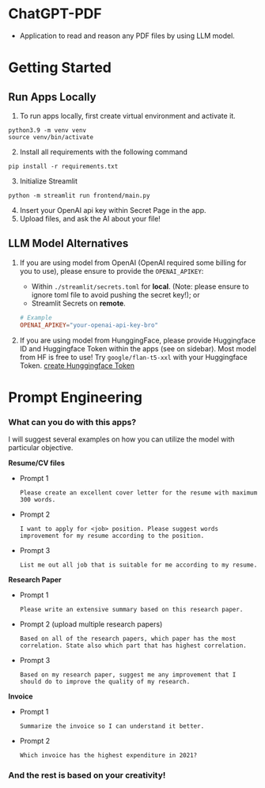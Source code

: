 # ChatGPT-PDF
- Application to read and reason any PDF files by using LLM model.

# Getting Started

## Run Apps Locally
1. To run apps locally, first create virtual environment and activate it. 
```
python3.9 -m venv venv
source venv/bin/activate
```
2. Install all requirements with the following command
```
pip install -r requirements.txt
```
3. Initialize Streamlit 
```
python -m streamlit run frontend/main.py

```
4. Insert your OpenAI api key within Secret Page in the app. 
5. Upload files, and ask the AI about your file!

## LLM Model Alternatives

1. If you are using model from OpenAI (OpenAI required some billing for you to use), please ensure to provide the `OPENAI_APIKEY`:
    - Within `./streamlit/secrets.toml` for **local**. (Note: please ensure to ignore toml file to avoid pushing the secret key!); or
    - Streamlit Secrets on **remote**. 
    ```toml
    # Example
    OPENAI_APIKEY="your-openai-api-key-bro"
    ```
    

2. If you are using model from HunggingFace, please provide Huggingface ID and Huggingface Token within the apps (see on sidebar). Most model from HF is free to use! Try `google/flan-t5-xxl` with your Huggingface Token. [create Hunggingface Token](https://huggingface.co/docs/hub/security-tokens)

# Prompt Engineering

### What can you do with this apps?

I will suggest several examples on how you can utilize the model with particular objective. 

**Resume/CV files**

- Prompt 1
    ```
    Please create an excellent cover letter for the resume with maximum 300 words.
    ```

- Prompt 2
    ```
    I want to apply for <job> position. Please suggest words improvement for my resume according to the position.
    ```

- Prompt 3
    ```
    List me out all job that is suitable for me according to my resume. 
    ```

**Research Paper**

- Prompt 1
    ```
    Please write an extensive summary based on this research paper.
    ```

- Prompt 2 (upload multiple research papers)
    ```
    Based on all of the research papers, which paper has the most correlation. State also which part that has highest correlation. 
    ```

- Prompt 3
    ```
    Based on my research paper, suggest me any improvement that I should do to improve the quality of my research.
    ```

**Invoice**

- Prompt 1
    ```
    Summarize the invoice so I can understand it better.
    ```
- Prompt 2
    ```
    Which invoice has the highest expenditure in 2021?
    ```

### And the rest is based on your creativity!